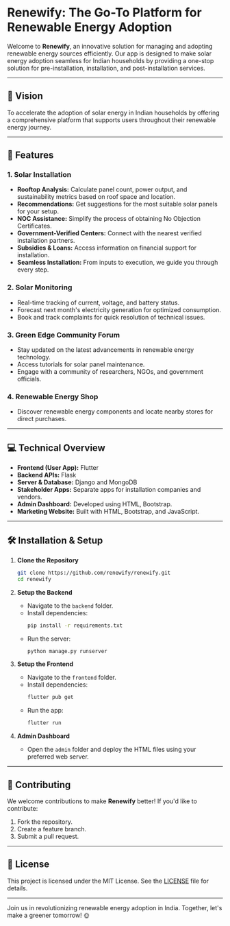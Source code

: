 # Renewify: The Go-To Platform for Renewable Energy Adoption

Welcome to **Renewify**, an innovative solution for managing and adopting renewable energy sources efficiently. Our app is designed to make solar energy adoption seamless for Indian households by providing a one-stop solution for pre-installation, installation, and post-installation services.

---

## 🌟 Vision

To accelerate the adoption of solar energy in Indian households by offering a comprehensive platform that supports users throughout their renewable energy journey.

---

## 🚀 Features

### 1. **Solar Installation**
- **Rooftop Analysis:** Calculate panel count, power output, and sustainability metrics based on roof space and location.
- **Recommendations:** Get suggestions for the most suitable solar panels for your setup.
- **NOC Assistance:** Simplify the process of obtaining No Objection Certificates.
- **Government-Verified Centers:** Connect with the nearest verified installation partners.
- **Subsidies & Loans:** Access information on financial support for installation.
- **Seamless Installation:** From inputs to execution, we guide you through every step.

### 2. **Solar Monitoring**
- Real-time tracking of current, voltage, and battery status.
- Forecast next month's electricity generation for optimized consumption.
- Book and track complaints for quick resolution of technical issues.

### 3. **Green Edge Community Forum**
- Stay updated on the latest advancements in renewable energy technology.
- Access tutorials for solar panel maintenance.
- Engage with a community of researchers, NGOs, and government officials.

### 4. **Renewable Energy Shop**
- Discover renewable energy components and locate nearby stores for direct purchases.

---

## 💻 Technical Overview

- **Frontend (User App):** Flutter
- **Backend APIs:** Flask
- **Server & Database:** Django and MongoDB
- **Stakeholder Apps:** Separate apps for installation companies and vendors.
- **Admin Dashboard:** Developed using HTML, Bootstrap.
- **Marketing Website:** Built with HTML, Bootstrap, and JavaScript.

---

## 🛠️ Installation & Setup

1. **Clone the Repository**
   ```bash
   git clone https://github.com/renewify/renewify.git
   cd renewify
   ```
2. **Setup the Backend**
   - Navigate to the `backend` folder.
   - Install dependencies:
     ```bash
     pip install -r requirements.txt
     ```
   - Run the server:
     ```bash
     python manage.py runserver
     ```

3. **Setup the Frontend**
   - Navigate to the `frontend` folder.
   - Install dependencies:
     ```bash
     flutter pub get
     ```
   - Run the app:
     ```bash
     flutter run
     ```

4. **Admin Dashboard**
   - Open the `admin` folder and deploy the HTML files using your preferred web server.

---

## 🤝 Contributing

We welcome contributions to make **Renewify** better! If you'd like to contribute:
1. Fork the repository.
2. Create a feature branch.
3. Submit a pull request.

---

## 📄 License

This project is licensed under the MIT License. See the [LICENSE](LICENSE) file for details.

---

Join us in revolutionizing renewable energy adoption in India. Together, let's make a greener tomorrow! 🌞
